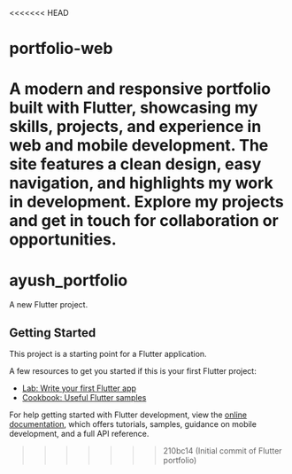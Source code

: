 <<<<<<< HEAD
# portfolio-web
A modern and responsive portfolio built with Flutter, showcasing my skills, projects, and experience in web and mobile development. The site features a clean design, easy navigation, and highlights my work in development. Explore my projects and get in touch for collaboration or opportunities.
=======
# ayush_portfolio

A new Flutter project.

## Getting Started

This project is a starting point for a Flutter application.

A few resources to get you started if this is your first Flutter project:

- [Lab: Write your first Flutter app](https://docs.flutter.dev/get-started/codelab)
- [Cookbook: Useful Flutter samples](https://docs.flutter.dev/cookbook)

For help getting started with Flutter development, view the
[online documentation](https://docs.flutter.dev/), which offers tutorials,
samples, guidance on mobile development, and a full API reference.
>>>>>>> 210bc14 (Initial commit of Flutter portfolio)
